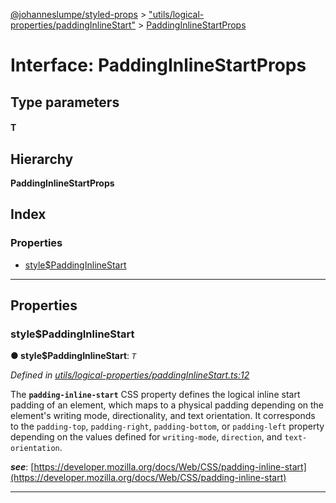 [@johanneslumpe/styled-props](../README.md) > ["utils/logical-properties/paddingInlineStart"](../modules/_utils_logical_properties_paddinginlinestart_.md) > [PaddingInlineStartProps](../interfaces/_utils_logical_properties_paddinginlinestart_.paddinginlinestartprops.md)

# Interface: PaddingInlineStartProps

## Type parameters
#### T 
## Hierarchy

**PaddingInlineStartProps**

## Index

### Properties

* [style$PaddingInlineStart](_utils_logical_properties_paddinginlinestart_.paddinginlinestartprops.md#style_paddinginlinestart)

---

## Properties

<a id="style_paddinginlinestart"></a>

###  style$PaddingInlineStart

**● style$PaddingInlineStart**: *`T`*

*Defined in [utils/logical-properties/paddingInlineStart.ts:12](https://github.com/johanneslumpe/styled-props/blob/8e709f1/src/utils/logical-properties/paddingInlineStart.ts#L12)*

The **`padding-inline-start`** CSS property defines the logical inline start padding of an element, which maps to a physical padding depending on the element's writing mode, directionality, and text orientation. It corresponds to the `padding-top`, `padding-right`, `padding-bottom`, or `padding-left` property depending on the values defined for `writing-mode`, `direction`, and `text-orientation`.

*__see__*: [https://developer.mozilla.org/docs/Web/CSS/padding-inline-start](https://developer.mozilla.org/docs/Web/CSS/padding-inline-start)

___

